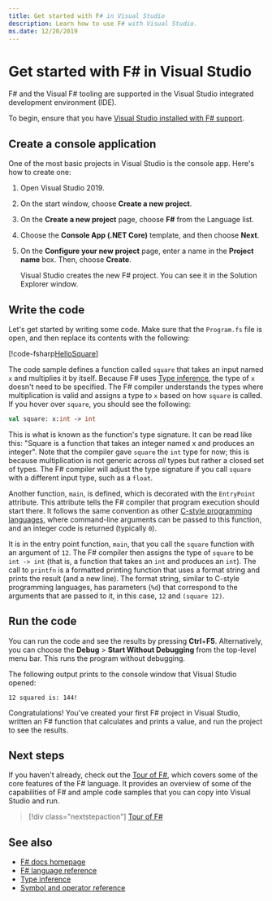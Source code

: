 ```yaml
---
title: Get started with F# in Visual Studio
description: Learn how to use F# with Visual Studio.
ms.date: 12/20/2019
---
```

# Get started with F# in Visual Studio

F# and the Visual F# tooling are supported in the Visual Studio integrated development environment (IDE).

To begin, ensure that you have [Visual Studio installed with F# support](install-fsharp.md#install-f-with-visual-studio).

## Create a console application

One of the most basic projects in Visual Studio is the console app. Here's how to create one:

1. Open Visual Studio 2019.

2. On the start window, choose **Create a new project**.

3. On the **Create a new project** page, choose **F#** from the Language list.

4. Choose the **Console App (.NET Core)** template, and then choose **Next**.

5. On the **Configure your new project** page, enter a name in the **Project name** box. Then, choose **Create**.

   Visual Studio creates the new F# project. You can see it in the Solution Explorer window.

## Write the code

Let's get started by writing some code. Make sure that the `Program.fs` file is open, and then replace its contents with the following:

[!code-fsharp[HelloSquare](~/samples/snippets/fsharp/getting-started/hello-square.fs)]

The code sample defines a function called `square` that takes an input named `x` and multiplies it by itself. Because F# uses [Type inference](../language-reference/type-inference.md), the type of `x` doesn't need to be specified. The F# compiler understands the types where multiplication is valid and assigns a type to `x` based on how `square` is called. If you hover over `square`, you should see the following:

```fsharp
val square: x:int -> int
```

This is what is known as the function's type signature. It can be read like this: "Square is a function that takes an integer named x and produces an integer". Note that the compiler gave `square` the `int` type for now; this is because multiplication is not generic across *all* types but rather a closed set of types. The F# compiler will adjust the type signature if you call `square` with a different input type, such as a `float`.

Another function, `main`, is defined, which is decorated with the `EntryPoint` attribute. This attribute tells the F# compiler that program execution should start there. It follows the same convention as other [C-style programming languages](https://en.wikipedia.org/wiki/Entry_point#C_and_C.2B.2B), where command-line arguments can be passed to this function, and an integer code is returned (typically `0`).

It is in the entry point function, `main`, that you call the `square` function with an argument of `12`. The F# compiler then assigns the type of `square` to be `int -> int` (that is, a function that takes an `int` and produces an `int`). The call to `printfn` is a formatted printing function that uses a format string and prints the result (and a new line). The format string, similar to C-style programming languages, has parameters (`%d`) that correspond to the arguments that are passed to it, in this case, `12` and `(square 12)`.

## Run the code

You can run the code and see the results by pressing **Ctrl**+**F5**. Alternatively, you can choose the **Debug** > **Start Without Debugging** from the top-level menu bar. This runs the program without debugging.

The following output prints to the console window that Visual Studio opened:

```console
12 squared is: 144!
```

Congratulations! You've created your first F# project in Visual Studio, written an F# function that calculates and prints a value, and run the project to see the results.

## Next steps

If you haven't already, check out the [Tour of F#](../tour.md), which covers some of the core features of the F# language. It provides an overview of some of the capabilities of F# and ample code samples that you can copy into Visual Studio and run.

> [!div class="nextstepaction"]
> [Tour of F#](../tour.md)

## See also

- [F# docs homepage](../index.yml)
- [F# language reference](../language-reference/index.md)
- [Type inference](../language-reference/type-inference.md)
- [Symbol and operator reference](../language-reference/symbol-and-operator-reference/index.md)
